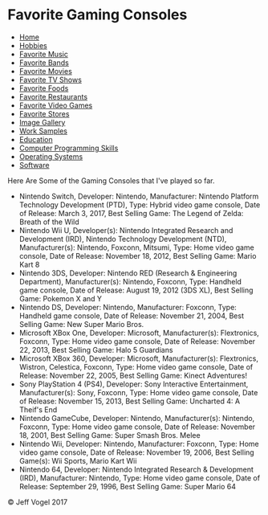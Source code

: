 <head>
		<link href="styles/Website About Me - main.css" rel = "stylesheet" />
		<meta charset="UTF-8">
	</head>
	<body onload="FavoriteGamingConsolesProcess()">
		<div class = "header">
			<h1>Favorite Gaming Consoles</h1>
		</div>
		<div class = "nav">
			<ul>
				<li><a href="Website About Me - Main.md">Home</a></li>
				<li><a href="Website About Me - Hobbies.md">Hobbies</a></li>
				<li><a href="Website About Me - Favorite Music.md">Favorite Music</a></li>
				<li><a href="Website About Me - Favorite Bands.md">Favorite Bands</a></li>
				<li><a href="Website About Me - Favorite Movies.md">Favorite Movies</a></li>
				<li><a href="Website About Me - Favorite TV Shows.md">Favorite TV Shows</a></li>
				<li><a href="Website About Me - Favorite Foods.md">Favorite Foods</a></li>
				<li><a href="Website About Me - Favorite Restaurants.md">Favorite Restaurants</a></li>
				<li><a href="Website About Me - Favorite Video Games.md">Favorite Video Games</a></li>
				<li><a href="Website About Me - Favorite Stores.md">Favorite Stores</a></li>
				<li><a href="Website About Me - Image Gallery.md">Image Gallery</a></li>
				<li><a href="Website About Me - Work Samples.md">Work Samples</a></li>
				<li><a href="Website About Me - Education.md">Education</a></li>
				<li><a href="Website About Me - Computer Programming Skills.md">Computer Programming Skills</a></li>
				<li><a href="Website About Me - Operating Systems.md">Operating Systems</a></li>
				<li><a href="Website About Me - Software.md">Software</a></li>
			</ul>
		</div>
		<div class = "content">
			<p>Here Are Some of the Gaming Consoles that I've played so far.</p>
			<div id = "myFavoriteGamingConsolesDivElement">
				<ul>
					<li>Nintendo Switch, Developer: Nintendo, Manufacturer: Nintendo Platform Technology Development (PTD), Type: Hybrid video game console, Date of Release: March 3, 2017, Best Selling Game: The Legend of Zelda: Breath of the Wild</li>
					<li>Nintendo Wii U, Developer(s): Nintendo Integrated Research and Development (IRD), Nintendo Technology Development (NTD), Manufacturer(s): Nintendo, Foxconn, Mitsumi, Type: Home video game console, Date of Release: November 18, 2012, Best Selling Game: Mario Kart 8</li>
					<li>Nintendo 3DS, Developer: Nintendo RED (Research & Engineering Department), Manufacturer(s): Nintendo, Foxconn, Type: Handheld game console, Date of Release: August 19, 2012 (3DS XL), Best Selling Game: Pokemon X and Y</li>
					<li>Nintendo DS, Developer: Nintendo, Manufacturer: Foxconn, Type: Handheld game console, Date of Release: November 21, 2004, Best Selling Game: New Super Mario Bros.</li>
					<li>Microsoft XBox One, Developer: Microsoft, Manufacturer(s): Flextronics, Foxconn, Type: Home video game console, Date of Release: November 22, 2013, Best Selling Game: Halo 5 Guardians</li>
					<li>Microsoft XBox 360, Developer: Microsoft, Manufacturer(s): Flextronics, Wistron, Celestica, Foxconn, Type: Home video game console, Date of Release: November 22, 2005, Best Selling Game: Kinect Adventures!</li>
					<li>Sony PlayStation 4 (PS4), Developer: Sony Interactive Entertainment, Manufacturer(s): Sony, Foxconn, Type: Home video game console, Date of Release: November 15, 2013, Best Selling Game: Uncharted 4: A Theif's End</li>
					<li>Nintendo GameCube, Developer: Nintendo, Manufacturer(s): Nintendo, Foxconn, Type: Home video game console, Date of Release: November 18, 2001, Best Selling Game: Super Smash Bros. Melee</li>
					<li>Nintendo Wii, Developer: Nintendo, Manufacturer: Foxconn, Type: Home video game console, Date of Release: November 19, 2006, Best Selling Game(s): Wii Sports, Mario Kart Wii</li>
					<li>Nintendo 64, Developer: Nintendo Integrated Research & Development (IRD), Manufacturer: Nintendo, Type: Home video game console, Date of Release: September 29, 1996, Best Selling Game: Super Mario 64</li>
				</ul>
			</div>
		</div>
		<div class = "footer">
			<p>&copy; Jeff Vogel 2017</p>
		</div>
	</body>
